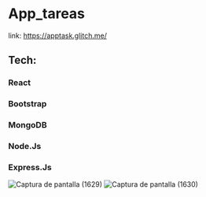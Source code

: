 # App_tareas
link: https://apptask.glitch.me/

## Tech:
### React
### Bootstrap
### MongoDB
### Node.Js
### Express.Js

![Captura de pantalla (1629)](https://user-images.githubusercontent.com/91692179/188148543-ec2d5866-27a6-4a48-be61-b732a48d2487.png)
![Captura de pantalla (1630)](https://user-images.githubusercontent.com/91692179/188148557-1f024284-5c9c-4649-bb0d-987169a6973f.png)
